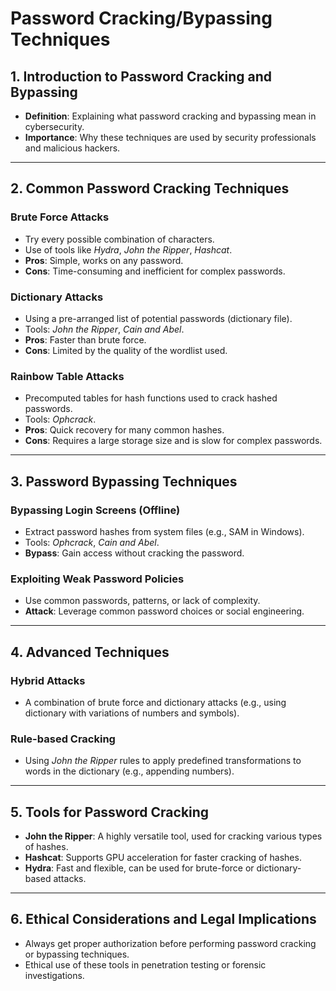 # Password Cracking/Bypassing Techniques

## 1. Introduction to Password Cracking and Bypassing
- **Definition**: Explaining what password cracking and bypassing mean in cybersecurity.
- **Importance**: Why these techniques are used by security professionals and malicious hackers.

---

## 2. Common Password Cracking Techniques
### Brute Force Attacks
- Try every possible combination of characters.
- Use of tools like *Hydra*, *John the Ripper*, *Hashcat*.
- **Pros**: Simple, works on any password.
- **Cons**: Time-consuming and inefficient for complex passwords.

### Dictionary Attacks
- Using a pre-arranged list of potential passwords (dictionary file).
- Tools: *John the Ripper*, *Cain and Abel*.
- **Pros**: Faster than brute force.
- **Cons**: Limited by the quality of the wordlist used.

### Rainbow Table Attacks
- Precomputed tables for hash functions used to crack hashed passwords.
- Tools: *Ophcrack*.
- **Pros**: Quick recovery for many common hashes.
- **Cons**: Requires a large storage size and is slow for complex passwords.

---

## 3. Password Bypassing Techniques
### Bypassing Login Screens (Offline)
- Extract password hashes from system files (e.g., SAM in Windows).
- Tools: *Ophcrack*, *Cain and Abel*.
- **Bypass**: Gain access without cracking the password.

### Exploiting Weak Password Policies
- Use common passwords, patterns, or lack of complexity.
- **Attack**: Leverage common password choices or social engineering.

---

## 4. Advanced Techniques
### Hybrid Attacks
- A combination of brute force and dictionary attacks (e.g., using dictionary with variations of numbers and symbols).

### Rule-based Cracking
- Using *John the Ripper* rules to apply predefined transformations to words in the dictionary (e.g., appending numbers).

---

## 5. Tools for Password Cracking
- **John the Ripper**: A highly versatile tool, used for cracking various types of hashes.
- **Hashcat**: Supports GPU acceleration for faster cracking of hashes.
- **Hydra**: Fast and flexible, can be used for brute-force or dictionary-based attacks.

---

## 6. Ethical Considerations and Legal Implications
- Always get proper authorization before performing password cracking or bypassing techniques.
- Ethical use of these tools in penetration testing or forensic investigations.

